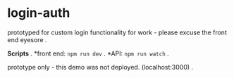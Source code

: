 # login-auth

prototyped for custom login functionality for work - please excuse the front end eyesore . 

**Scripts** . 
*front end: `npm run dev` . 
*API: `npm run watch` . 
  
prototype only - this demo was not deployed. (localhost:3000) . 
